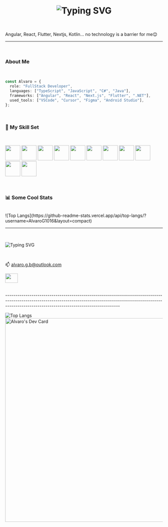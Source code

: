 <h1 align="center"><img src="https://readme-typing-svg.demolab.com?font=VT323&size=40&duration=2000&pause=500&color=9A6AFF&width=435&lines=Hello+There;My+Name+Is+Alvaro+Gomez" alt="Typing SVG" /></h1>
<br>
<p align="left">
  Angular, React, Flutter, Nextjs, Kotlin... no technology is a barrier for me😌
</p>


---------------------------------------------------------------------------------------------------------------------------------------------------------------------------------------------------------------------
<br>

###  About Me

<br>

```ts
const Alvaro = {
  role: "FullStack Developer",
  languages: ["TypeScript", "JavaScript", "C#", "Java"],
  frameworks: ["Angular", "React", "Next.js", "Flutter", ".NET"],
  used_tools: ["VSCode", "Cursor", "Figma", "Android Studio"],
};

```
<br>

### 💪 My Skill Set
<br>
<p align="left">
  <img src="https://cdn.jsdelivr.net/gh/devicons/devicon@latest/icons/angular/angular-original.svg" width="48px" height="48px" />
  <img src="https://cdn.jsdelivr.net/gh/devicons/devicon@latest/icons/react/react-original.svg" width="48px" height="48px" />
  <img src="https://cdn.jsdelivr.net/gh/devicons/devicon@latest/icons/flutter/flutter-original.svg" width="48px" height="48px" />
  <img src="https://cdn.jsdelivr.net/gh/devicons/devicon@latest/icons/nextjs/nextjs-original.svg" width="48px" height="48px" />
  <img src="https://cdn.jsdelivr.net/gh/devicons/devicon@latest/icons/typescript/typescript-original.svg" width="48px" height="48px" />
  <img src="https://cdn.jsdelivr.net/gh/devicons/devicon@latest/icons/javascript/javascript-original.svg" width="48px" height="48px" />
  <img src="https://cdn.jsdelivr.net/gh/devicons/devicon@latest/icons/tailwindcss/tailwindcss-original.svg" width="48px" height="48px" />
  <img src="https://cdn.jsdelivr.net/gh/devicons/devicon@latest/icons/bootstrap/bootstrap-original.svg" width="48px" height="48px" />
  <img src="https://cdn.jsdelivr.net/gh/devicons/devicon@latest/icons/git/git-original.svg" width="48px" height="48px" />
  <img src="https://cdn.jsdelivr.net/gh/devicons/devicon@latest/icons/vscode/vscode-original.svg" width="48px" height="48px" />
  <img src="https://cdn.jsdelivr.net/gh/devicons/devicon@latest/icons/figma/figma-original.svg" width="48px" height="48px" />
</p>
<br>

### 📊 Some Cool Stats
<br>
  ![Top Langs](https://github-readme-stats.vercel.app/api/top-langs/?username=AlvaroG1016&layout=compact)
 </p>

---------------------------------------------------------------------------------------------------------------------------------------------------------------------------------------------------------------------
<br>
<p align="left">  <img src="https://readme-typing-svg.demolab.com?font=Fira+Code&duration=2500&pause=500&color=CA3500&width=435&lines=I+Will+Craft+Your+Website;Let's+Make+Real+Your+Ideas;Let's+Connect!" alt="Typing SVG" /> </p>
<br>


📫 alvaro.g.b@outlook.com

<p align="left" dir="auto">
<a href="https://www.linkedin.com/in/alvaro-gomez-barragan-605b1a203/" rel="nofollow"><img align="center" src="https://raw.githubusercontent.com/rahuldkjain/github-profile-readme-generator/master/src/images/icons/Social/linked-in-alt.svg" height="30" width="40" style="max-width: 100%;"></a>
</p><br>
---------------------------------------------------------------------------------------------------------------------------------------------------------------------------------------------------------------------



  ![Top Langs](https://github-readme-stats.vercel.app/api/top-langs/?username=AlvaroG1016&layout=compact)
<a href="https://app.daily.dev/alvaro70"><img src="https://api.daily.dev/devcards/v2/XapXKN98DwW0GtQ2DV7sh.png?type=wide&r=d4q" width="652" alt="Alvaro's Dev Card"/></a>

